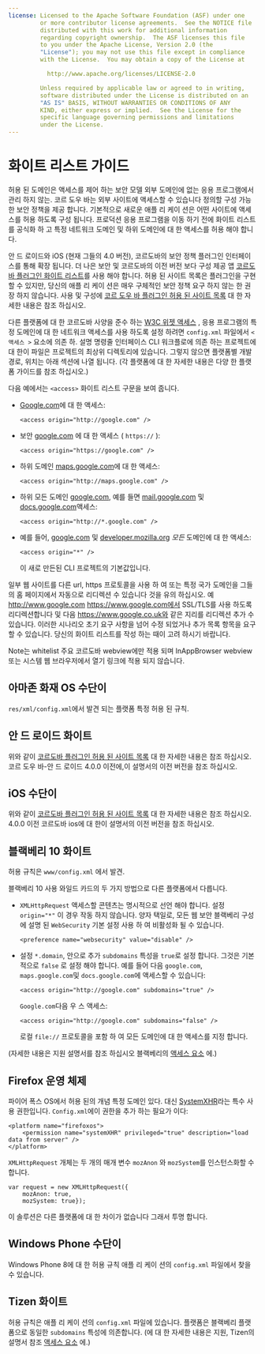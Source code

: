 ```yaml
---
license: Licensed to the Apache Software Foundation (ASF) under one
         or more contributor license agreements.  See the NOTICE file
         distributed with this work for additional information
         regarding copyright ownership.  The ASF licenses this file
         to you under the Apache License, Version 2.0 (the
         "License"); you may not use this file except in compliance
         with the License.  You may obtain a copy of the License at

           http://www.apache.org/licenses/LICENSE-2.0

         Unless required by applicable law or agreed to in writing,
         software distributed under the License is distributed on an
         "AS IS" BASIS, WITHOUT WARRANTIES OR CONDITIONS OF ANY
         KIND, either express or implied.  See the License for the
         specific language governing permissions and limitations
         under the License.
---
```


# 화이트 리스트 가이드

허용 된 도메인은 액세스를 제어 하는 보안 모델 외부 도메인에 없는 응용 프로그램에서 관리 하지 않는. 코르 도우 바는 외부 사이트에 액세스할 수 있습니다 정의할 구성 가능한 보안 정책을 제공 합니다. 기본적으로 새로운 애플 리 케이 션은 어떤 사이트에 액세스를 허용 하도록 구성 됩니다. 프로덕션 응용 프로그램을 이동 하기 전에 화이트 리스트를 공식화 하 고 특정 네트워크 도메인 및 하위 도메인에 대 한 액세스를 허용 해야 합니다.

안 드 로이드와 iOS (현재 그들의 4.0 버전), 코르도바의 보안 정책 플러그인 인터페이스를 통해 확장 됩니다. 더 나은 보안 및 코르도바의 이전 버전 보다 구성 제공 앱 [코르도바 플러그인 화이트 리스트][1]를 사용 해야 합니다. 허용 된 사이트 목록은 플러그인을 구현할 수 있지만, 당신의 애플 리 케이 션은 매우 구체적인 보안 정책 요구 하지 않는 한 권장 하지 않습니다. 사용 및 구성에 [코르 도우 바 플러그인 허용 된 사이트 목록][1] 대 한 자세한 내용은 참조 하십시오.

 [1]: https://github.com/apache/cordova-plugin-whitelist

다른 플랫폼에 대 한 코르도바 사양을 준수 하는 [W3C 위젯 액세스][2] , 응용 프로그램의 특정 도메인에 대 한 네트워크 액세스를 사용 하도록 설정 하려면 `config.xml` 파일에서 `< 액세스 >` 요소에 의존 하. 설명 명령줄 인터페이스 CLI 워크플로에 의존 하는 프로젝트에 대 한이 파일은 프로젝트의 최상위 디렉토리에 있습니다. 그렇지 않으면 플랫폼별 개발 경로, 위치는 아래 섹션에 나열 됩니다. (각 플랫폼에 대 한 자세한 내용은 다양 한 플랫폼 가이드를 참조 하십시오.)

 [2]: http://www.w3.org/TR/widgets-access/

다음 예에서는 `<access>` 화이트 리스트 구문을 보여 줍니다.

*   [Google.com][3]에 대 한 액세스:
    
        <access origin="http://google.com" />
        

*   보안 [google.com][4] 에 대 한 액세스 ( `https://` ):
    
        <access origin="https://google.com" />
        

*   하위 도메인 [maps.google.com][5]에 대 한 액세스:
    
        <access origin="http://maps.google.com" />
        

*   하위 모든 도메인 [google.com][3], 예를 들면 [mail.google.com][6] 및 [docs.google.com][7]액세스:
    
        <access origin="http://*.google.com" />
        

*   예를 들어, [google.com][3] 및 [developer.mozilla.org][8] *모든* 도메인에 대 한 액세스:
    
        <access origin="*" />
        
    
    이 새로 만든된 CLI 프로젝트의 기본값입니다.

 [3]: http://google.com
 [4]: https://google.com
 [5]: http://maps.google.com
 [6]: http://mail.google.com
 [7]: http://docs.google.com
 [8]: http://developer.mozilla.org

일부 웹 사이트를 다른 url, https 프로토콜을 사용 하 여 또는 특정 국가 도메인을 그들의 홈 페이지에서 자동으로 리디렉션 수 있습니다 것을 유의 하십시오. 예 http://www.google.com https://www.google.com에서 SSL/TLS를 사용 하도록 리디렉션합니다 및 다음 https://www.google.co.uk와 같은 지리를 리디렉션 추가 수 있습니다. 이러한 시나리오 초기 요구 사항을 넘어 수정 되었거나 추가 목록 항목을 요구할 수 있습니다. 당신의 화이트 리스트를 작성 하는 때이 고려 하시기 바랍니다.

Note는 whitelist 주요 코르도바 webview에만 적용 되며 InAppBrowser webview 또는 시스템 웹 브라우저에서 열기 링크에 적용 되지 않습니다.

## 아마존 화재 OS 수단이

`res/xml/config.xml`에서 발견 되는 플랫폼 특정 허용 된 규칙.

## 안 드 로이드 화이트

위와 같이 [코르도바 플러그인 허용 된 사이트 목록][1] 대 한 자세한 내용은 참조 하십시오. 코르 도우 바-안 드 로이드 4.0.0 이전에,이 설명서의 이전 버전을 참조 하십시오.

## iOS 수단이

위와 같이 [코르도바 플러그인 허용 된 사이트 목록][1] 대 한 자세한 내용은 참조 하십시오. 4.0.0 이전 코르도바 ios에 대 한이 설명서의 이전 버전을 참조 하십시오.

## 블랙베리 10 화이트

허용 규칙은 `www/config.xml` 에서 발견.

블랙베리 10 사용 와일드 카드의 두 가지 방법으로 다른 플랫폼에서 다릅니다.

*   `XMLHttpRequest` 액세스할 콘텐츠는 명시적으로 선언 해야 합니다. 설정 `origin="*"` 이 경우 작동 하지 않습니다. 양자 택일로, 모든 웹 보안 블랙베리 구성에 설명 된 `WebSecurity` 기본 설정 사용 하 여 비활성화 될 수 있습니다.
    
        <preference name="websecurity" value="disable" />
        

*   설정 `*.domain`, 안으로 추가 `subdomains` 특성을 `true`로 설정 합니다. 그것은 기본적으로 `false` 로 설정 해야 합니다. 예를 들어 다음 `google.com`, `maps.google.com`및 `docs.google.com`에 액세스할 수 있습니다:
    
        <access origin="http://google.com" subdomains="true" />
        
    
    `Google.com`다음 우 스 액세스:
    
        <access origin="http://google.com" subdomains="false" />
        
    
    로컬 `file://` 프로토콜을 포함 하 여 모든 도메인에 대 한 액세스를 지정 합니다.
    
    <access origin="*" subdomains="true" />

(자세한 내용은 지원 설명서를 참조 하십시오 블랙베리의 [액세스 요소][9] 에.)

 [9]: https://developer.blackberry.com/html5/documentation/ww_developing/Access_element_834677_11.html

## Firefox 운영 체제

파이어 폭스 OS에서 허용 된의 개념 특정 도메인 있다. 대신 [SystemXHR][10]라는 특수 사용 권한입니다. `Config.xml`에이 권한을 추가 하는 필요가 이다:

 [10]: https://developer.mozilla.org/en-US/docs/Web/API/XMLHttpRequest#Permissions

    <platform name="firefoxos">
        <permission name="systemXHR" privileged="true" description="load data from server" />
    </platform>
    

`XMLHttpRequest` 개체는 두 개의 매개 변수 `mozAnon` 와 `mozSystem`를 인스턴스화할 수 합니다.

    var request = new XMLHttpRequest({
        mozAnon: true,
        mozSystem: true});
    

이 솔루션은 다른 플랫폼에 대 한 차이가 없습니다 그래서 투명 합니다.

## Windows Phone 수단이

Windows Phone 8에 대 한 허용 규칙 애플 리 케이 션의 `config.xml` 파일에서 찾을 수 있습니다.

## Tizen 화이트

허용 규칙은 애플 리 케이 션의 `config.xml` 파일에 있습니다. 플랫폼은 블랙베리 플랫폼으로 동일한 `subdomains` 특성에 의존합니다. (에 대 한 자세한 내용은 지원, Tizen의 설명서 참조 [액세스 요소][11] 에.)

 [11]: https://developer.tizen.org/help/index.jsp?topic=%2Forg.tizen.web.appprogramming%2Fhtml%2Fide_sdk_tools%2Fconfig_editor_w3celements.htm